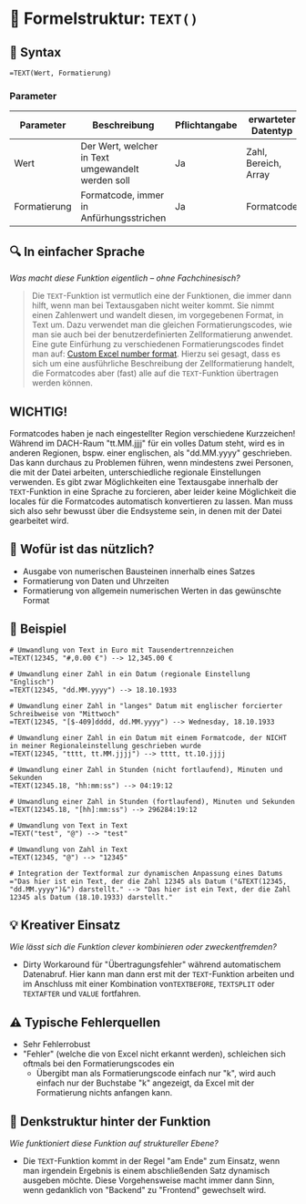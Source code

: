 
# 📄 Formelstruktur: `TEXT()`

## 🔹 Syntax
`=TEXT(Wert, Formatierung)`

### Parameter

| Parameter    | Beschreibung                                      | Pflichtangabe | erwarteter Datentyp  |
| ------------ | ------------------------------------------------- | ------------- | -------------------- |
| Wert         | Der Wert, welcher in Text umgewandelt werden soll | Ja            | Zahl, Bereich, Array |
| Formatierung | Formatcode, immer in Anfürhungsstrichen           | Ja            | Formatcode           |

## 🔍 In einfacher Sprache
*Was macht diese Funktion eigentlich – ohne Fachchinesisch?*
> Die `TEXT`-Funktion ist vermutlich eine der Funktionen, die immer dann hilft, wenn man bei Textausgaben nicht weiter kommt. Sie nimmt einen Zahlenwert und wandelt diesen, im vorgegebenen Format, in Text um.
> Dazu verwendet man die gleichen Formatierungscodes, wie man sie auch bei der benutzerdefinierten Zellformatierung anwendet.
> Eine gute Einfürhung zu verschiedenen Formatierungscodes findet man auf: [Custom Excel number format](https://www.ablebits.com/office-addins-blog/custom-excel-number-format/). Hierzu sei gesagt, dass es sich um eine ausführliche Beschreibung der Zellformatierung handelt, die Formatcodes aber (fast) alle auf die `TEXT`-Funktion übertragen werden können.

## WICHTIG!
Formatcodes haben je nach eingestellter Region verschiedene Kurzzeichen! Während im DACH-Raum "tt.MM.jjjj" für ein volles Datum steht, wird es in anderen Regionen, bspw. einer englischen, als "dd.MM.yyyy" geschrieben. Das kann durchaus zu Problemen führen, wenn mindestens zwei Personen, die mit der Datei arbeiten, unterschiedliche regionale Einstellungen verwenden. Es gibt zwar Möglichkeiten eine Textausgabe innerhalb der `TEXT`-Funktion in eine Sprache zu forcieren, aber leider keine Möglichkeit die locales für die Formatcodes automatisch konvertieren zu lassen. Man muss sich also sehr bewusst über die Endsysteme sein, in denen mit der Datei gearbeitet wird. 

## 📌 Wofür ist das nützlich?
- Ausgabe von numerischen Bausteinen innerhalb eines Satzes
- Formatierung von Daten und Uhrzeiten
- Formatierung von allgemein numerischen Werten in das gewünschte Format

## 🔢 Beispiel
```excel
# Umwandlung von Text in Euro mit Tausendertrennzeichen
=TEXT(12345, "#,0.00 €") --> 12,345.00 €

# Umwandlung einer Zahl in ein Datum (regionale Einstellung "Englisch")
=TEXT(12345, "dd.MM.yyyy") --> 18.10.1933

# Umwandlung einer Zahl in "langes" Datum mit englischer forcierter Schreibweise von "Mittwoch"
=TEXT(12345, "[$-409]dddd, dd.MM.yyyy") --> Wednesday, 18.10.1933

# Umwandlung einer Zahl in ein Datum mit einem Formatcode, der NICHT in meiner Regionaleinstellung geschrieben wurde
=TEXT(12345, "tttt, tt.MM.jjjj") --> tttt, tt.10.jjjj

# Umwandlung einer Zahl in Stunden (nicht fortlaufend), Minuten und Sekunden
=TEXT(12345.18, "hh:mm:ss") --> 04:19:12

# Umwandlung einer Zahl in Stunden (fortlaufend), Minuten und Sekunden
=TEXT(12345.18, "[hh]:mm:ss") --> 296284:19:12

# Umwandlung von Text in Text
=TEXT("test", "@") --> "test"

# Umwandlung von Zahl in Text
=TEXT(12345, "@") --> "12345"

# Integration der Textformal zur dynamischen Anpassung eines Datums
="Das hier ist ein Text, der die Zahl 12345 als Datum ("&TEXT(12345, "dd.MM.yyyy")&") darstellt." --> "Das hier ist ein Text, der die Zahl 12345 als Datum (18.10.1933) darstellt."
```

## 💡 Kreativer Einsatz
*Wie lässt sich die Funktion clever kombinieren oder zweckentfremden?*
- Dirty Workaround für "Übertragungsfehler" während automatischem Datenabruf. Hier kann man dann erst mit der `TEXT`-Funktion arbeiten und im Anschluss mit einer Kombination von`TEXTBEFORE`, `TEXTSPLIT` oder `TEXTAFTER` und `VALUE` fortfahren.

## ⚠ Typische Fehlerquellen
- Sehr Fehlerrobust
- "Fehler" (welche die von Excel nicht erkannt werden), schleichen sich oftmals bei den Formatierungscodes ein
	- Übergibt man als Formatierungscode einfach nur "k", wird auch einfach nur der Buchstabe "k" angezeigt, da Excel mit der Formatierung nichts anfangen kann.

## 🧠 Denkstruktur hinter der Funktion
*Wie funktioniert diese Funktion auf struktureller Ebene?*
- Die `TEXT`-Funktion kommt in der Regel "am Ende" zum Einsatz, wenn man irgendein Ergebnis is einem abschließenden Satz dynamisch ausgeben möchte. Diese Vorgehensweise macht immer dann Sinn, wenn gedanklich von "Backend" zu "Frontend" gewechselt wird.
